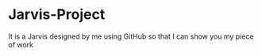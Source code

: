 # Jarvis-Project
It is a Jarvis designed by me using GitHub so that I can show you my piece of work 
